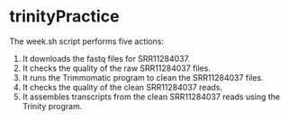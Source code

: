 # trinityPractice

The week.sh script performs five actions:

1.	It downloads the fastq files for SRR11284037.
2.	It checks the quality of the raw SRR11284037 files. 
3.	It runs the Trimmomatic program to clean the SRR11284037 files.
4.	It checks the quality of the clean SRR11284037 reads.
5.	It assembles transcripts from the clean SRR11284037 reads using the Trinity program. 

